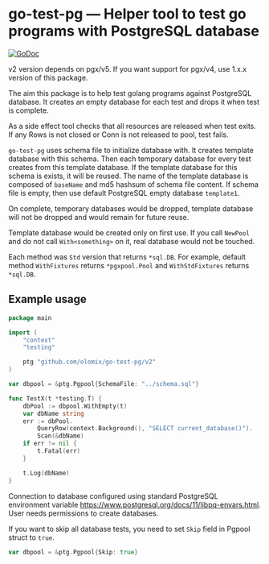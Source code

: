 # go-test-pg — Helper tool to test go programs with PostgreSQL database

[![GoDoc](https://godoc.org/github.com/olomix/go-test-pg?status.svg)](https://godoc.org/github.com/olomix/go-test-pg)

v2 version depends on pgx/v5. If you want support for pgx/v4, use 1.x.x
version of this package.

The aim this package is to help test golang programs against PostgreSQL
database. It creates an empty database for each test and drops it when test
is complete.

As a side effect tool checks that all resources are released when test exits.
If any Rows is not closed or Conn is not released to pool, test fails.

`go-test-pg` uses schema file to initialize database with. It creates
template database with this schema. Then each temporary database for every test
creates from this template database. If the template database for this
schema is exists, it will be reused. The name of the template database 
is composed of `baseName` and md5 hashsum of schema file content. If schema file
is empty, then use default PostgreSQL empty database `template1`.

On complete, temporary databases would be dropped, template database will not
be dropped and would remain for future reuse.

Template database would be created only on first use. If you call `NewPool`
and do not call `With<something>` on it, real database would not be touched.

Each method was `Std` version that returns `*sql.DB`. For example,
default method `WithFixtures` returns `*pgxpool.Pool` and `WithStdFixtures`
returns `*sql.DB`.

## Example usage

```go
package main

import (
	"context"
	"testing"

	ptg "github.com/olomix/go-test-pg/v2"
)

var dbpool = &ptg.Pgpool{SchemaFile: "../schema.sql"}

func TestX(t *testing.T) {
    dbPool := dbpool.WithEmpty(t)
    var dbName string
    err := dbPool.
        QueryRow(context.Background(), "SELECT current_database()").
        Scan(&dbName)
    if err != nil {
        t.Fatal(err)
    }

    t.Log(dbName)
}
```

Connection to database configured using standard PostgreSQL environment
variable https://www.postgresql.org/docs/11/libpq-envars.html. User needs
permissions to create databases.

If you want to skip all database tests, you need to set `Skip` field in Pgpool
struct to `true`.

```go
var dbpool = &ptg.Pgpool{Skip: true}
```
